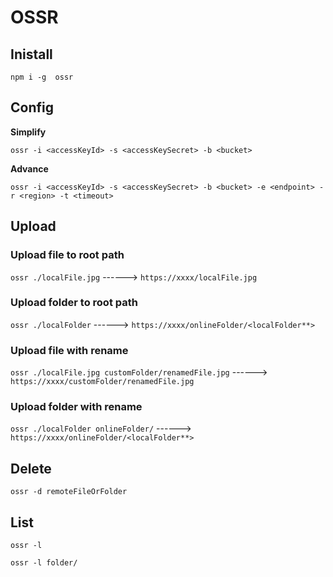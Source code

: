 # OSSR
## Inistall
`npm i -g  ossr`

## Config

**Simplify**

`ossr -i <accessKeyId> -s <accessKeySecret> -b <bucket>`

**Advance**

`ossr -i <accessKeyId> -s <accessKeySecret> -b <bucket> -e <endpoint> -r <region> -t <timeout>`

## Upload
### Upload file to root path
`ossr ./localFile.jpg` ------> `https://xxxx/localFile.jpg`
### Upload folder to root path
`ossr ./localFolder` ------> `https://xxxx/onlineFolder/<localFolder**>`

### Upload file with rename
`ossr ./localFile.jpg customFolder/renamedFile.jpg` ------> `https://xxxx/customFolder/renamedFile.jpg`

### Upload folder with rename
`ossr ./localFolder onlineFolder/` ------> `https://xxxx/onlineFolder/<localFolder**>`

## Delete
`ossr -d remoteFileOrFolder`

## List
`ossr -l`

`ossr -l folder/`